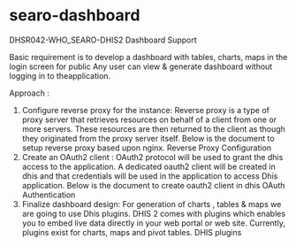 # searo-dashboard
DHSR042-WHO_SEARO-DHIS2 Dashboard Support

Basic requirement is to develop a dashboard with tables, charts, maps in the login screen for public­ Any user can view & generate dashboard without logging in to theapplication.

Approach :
1. Configure reverse proxy for the instance: Reverse proxy is a type of proxy server that
retrieves resources on behalf of a client from one or more servers. These
resources are then returned to the client as though they originated from the proxy
server itself. Below is the document to setup reverse proxy based upon nginx.
Reverse Proxy Configuration
2. Create an OAuth2 client : OAuth2 protocol will be used to grant the dhis access to the
application. A dedicated oauth2 client will be created in dhis and that credentials will be
used in the application to access Dhis application.
Below is the document to create oauth2 client in dhis
OAuth Authentication
3. Finalize dashboard design: For generation of charts , tables & maps we are going to use
Dhis plugins. DHIS 2 comes with plugins which enables you to embed live data directly in
your web portal or web site. Currently, plugins exist for charts, maps and pivot tables.
DHIS plugins
